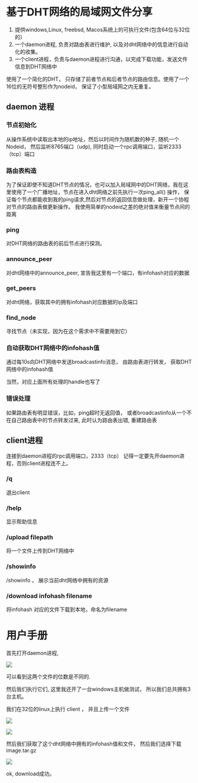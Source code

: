 # 基于DHT网络的局域网文件分享 

1. 提供windows,Linux, freebsd, Macos系统上的可执行文件(包含64位与32位的）
2. 一个daemon进程, 负责对路由表进行维护, 以及对dht网络中的信息进行自动化的收集。
3. 一个client进程，负责与daemon进程进行沟通，以完成下载功能，发送文件信息到DHT网络中

使用了一个简化的DHT， 只存储了前者节点和后者节点的路由信息。使用了一个16位的无符号整形作为nodeid， 保证了小型局域网之内无重复。

## daemon 进程
### 节点初始化 

从操作系统中读取出本地的ip地址，然后以时间作为随机数的种子, 随机一个Nodeid， 然后监听8765端口（udp), 同时启动一个rpc调用端口，监听2333（tcp）端口

### 路由表构造 

为了保证即使不知道DHT节点的情况，也可以加入局域网中的DHT网络，我在这里使用了一个广播地址，节点在进入dht网络之前先执行一次ping_all() 操作， 保证每个节点都能收到我的ping请求,然后对节点的返回信息做处理，新开一个协程对节点的路由表做更新操作。
我使用简单的nodeid之差的绝对值来衡量节点间的距离

### ping 

对DHT网络的路由表的前后节点进行探测。

### announce_peer 

对dht网络中的announce_peer, 宣告我这里有一个端口，有infohash对应的数据

### get_peers

对dht网络，获取其中的拥有infohash对应数据的ip及端口 

### find_node

寻找节点（未实现，因为在这个需求中不需要用到它） 

### 自动获取DHT网络中的infohash值 

通过每10s向DHT网络中发送broadcastinfo消息， 由路由表进行转发， 获取DHT网络中的infohash值 

当然，对应上面所有处理的handle也写了

### 错误处理 
如果路由表有明显错误，比如，ping超时无返回值， 或者broadcastinfo从一个不在自己路由表中的节点转发过来, 此时认为路由表出错, 重建路由表
## client进程 

连接到daemon进程的rpc调用端口，2333（tcp） 
记得一定要先开daemon进程，否则client进程连不上。

### /q

退出client

### /help 

显示帮助信息

### /upload filepath

将一个文件上传到DHT网络中 

### /showinfo 

/showinfo ， 展示当前dht网络中拥有的资源 

### /download infohash filename 

将infohash 对应的文件下载到本地，命名为filename




# 用户手册 

首先打开daemon进程,

![](http://caiji.scuseek.com/396ddecd017a020e9ae0d0a9ba6d5e78.png)

可以看到这两个文件的位数是不同的. 

然后我们执行它们, 这里我还开了一台windows主机做测试， 所以我们总共拥有3台主机。

我们在32位的linux上执行 client ， 并且上传一个文件

![](http://caiji.scuseek.com/7e46ddceecedf7fbe58cd9710371ac11.png)

![](http://caiji.scuseek.com/ab486dd4d786c1c27d7d5503fb8192dc.png)

然后我们获取了这个dht网络中拥有的infohash值和文件， 然后我们选择下载image.tar.gz 

![](http://caiji.scuseek.com/804d078898bb25b0d728bd95a638fcb6.png)

ok, download成功。




 
